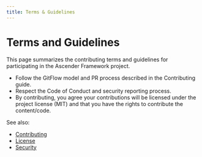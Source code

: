 ```yaml
---
title: Terms & Guidelines
---
```


# Terms and Guidelines

This page summarizes the contributing terms and guidelines for participating in the Ascender Framework project.

- Follow the GitFlow model and PR process described in the Contributing guide.
- Respect the Code of Conduct and security reporting process.
- By contributing, you agree your contributions will be licensed under the project license (MIT) and that you have the rights to contribute the content/code.

See also:
- [Contributing](../meta/contributing.md)
- [License](../meta/license.md)
- [Security](../meta/security.md)
